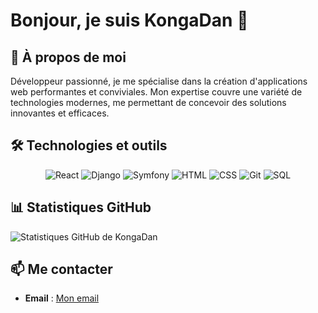  # Bonjour, je suis KongaDan 👋

## 🚀 À propos de moi

Développeur passionné, je me spécialise dans la création d'applications web performantes et conviviales. Mon expertise couvre une variété de technologies modernes, me permettant de concevoir des solutions innovantes et efficaces.

## 🛠️ Technologies et outils

<p align="center">
  <img src="https://img.shields.io/badge/React-61DAFB?style=for-the-badge&logo=react&logoColor=black" alt="React" />
  <img src="https://img.shields.io/badge/Django-092F44?style=for-the-badge&logo=django&logoColor=white" alt="Django" />
  <img src="https://img.shields.io/badge/Symfony-000000?style=for-the-badge&logo=symfony&logoColor=white" alt="Symfony" />
  <img src="https://img.shields.io/badge/HTML-E34F26?style=for-the-badge&logo=html5&logoColor=white" alt="HTML" />
  <img src="https://img.shields.io/badge/CSS-1572B6?style=for-the-badge&logo=css3&logoColor=white" alt="CSS" />
  <img src="https://img.shields.io/badge/Git-F05032?style=for-the-badge&logo=git&logoColor=white" alt="Git" />
  <img src="https://img.shields.io/badge/SQL-4479A1?style=for-the-badge&logo=postgresql&logoColor=white" alt="SQL" />
</p>

## 📊 Statistiques GitHub

![Statistiques GitHub de KongaDan](https://github-readme-stats.vercel.app/api?username=KongaDan&show_icons=true&theme=radical)

## 📫 Me contacter

- **Email** : [Mon email](kongadan68@gmail.com)




